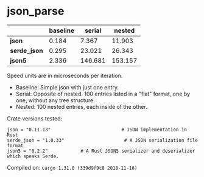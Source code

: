 # json_parse
| | baseline | serial | nested |
| --- | --- | --- | --- |
| **json** | 0.184 | 7.367 | 11.903 |
| **serde_json** | 0.295 | 23.021 | 26.343 |
| **json5** | 2.336 | 146.681 | 153.157 |

Speed units are in microseconds per iteration.

* Baseline: Simple json with just one entry.
* Serial: Opposite of nested. 100 entries listed in a "flat" format, one by one, without any tree structure.
* Nested: 100 nested entries, each inside of the other.

Crate versions tested:

    json = "0.11.13"                          # JSON implementation in Rust
    serde_json = "1.0.33"                      # A JSON serialization file format
    json5 = "0.2.2"            # A Rust JSON5 serializer and deserializer which speaks Serde.

Compiled on: `cargo 1.31.0 (339d9f9c8 2018-11-16)
`